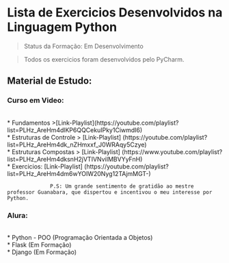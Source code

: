 <h1>Lista de Exercicios Desenvolvidos na Linguagem Python</h1>

>Status da Formação: Em Desenvolvimento

>Todos os exercicios foram desenvolvidos pelo PyCharm. 
<h2>Material de Estudo:</h2>
  <h3>Curso em Video:</h3>
  <br> * Fundamentos >[Link-Playlist](https://youtube.com/playlist?list=PLHz_AreHm4dlKP6QQCekuIPky1CiwmdI6)
                  <br>* Estruturas de Controle > [Link-Playlist] (https://youtube.com/playlist?list=PLHz_AreHm4dk_nZHmxxf_J0WRAqy5Czye)
                 <br> * Estruturas Compostas > [Link-Playlist] (https://www.youtube.com/playlist?list=PLHz_AreHm4dksnH2jVTIVNviIMBVYyFnH)
                 <br> * Exercicios: [Link-Playlist] (https://youtube.com/playlist?list=PLHz_AreHm4dm6wYOIW20Nyg12TAjmMGT-)
                 
                  P.S: Um grande sentimento de gratidão ao mestre professor Guanabara, que dispertou e incentivou o meu interesse por Python. 
                 
  <h3>Alura:</h3>
  <br>  * Python - POO (Programação Orientada a Objetos)
  <br>   * Flask (Em Formação)
  <br>   * Django (Em Formação)
         
         
